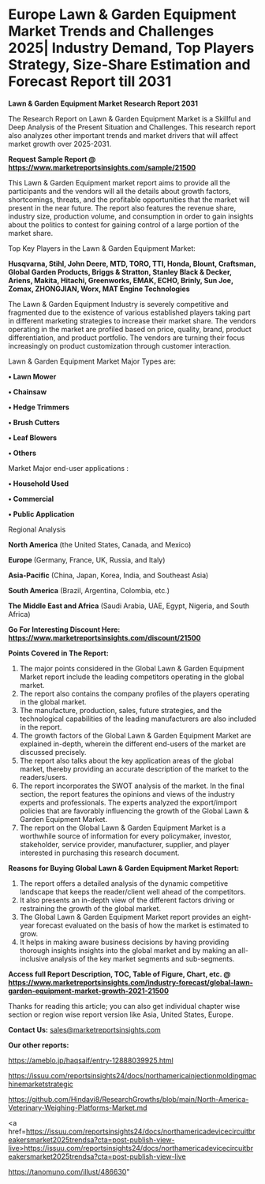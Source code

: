 # Europe Lawn & Garden Equipment Market Trends and Challenges 2025| Industry Demand, Top Players Strategy, Size-Share Estimation and Forecast Report till 2031

<strong>Lawn & Garden Equipment Market Research Report 2031</strong>

The Research Report on Lawn & Garden Equipment Market is a Skillful and Deep Analysis of the Present Situation and Challenges. This research report also analyzes other important trends and market drivers that will affect market growth over 2025-2031.

<strong>Request Sample Report @ <a href=https://www.marketreportsinsights.com/sample/21500>https://www.marketreportsinsights.com/sample/21500</a></strong>

This Lawn & Garden Equipment market report aims to provide all the participants and the vendors will all the details about growth factors, shortcomings, threats, and the profitable opportunities that the market will present in the near future. The report also features the revenue share, industry size, production volume, and consumption in order to gain insights about the politics to contest for gaining control of a large portion of the market share.

Top Key Players in the Lawn & Garden Equipment Market:

<strong>Husqvarna, Stihl, John Deere, MTD, TORO, TTI, Honda, Blount, Craftsman, Global Garden Products, Briggs & Stratton, Stanley Black & Decker, Ariens, Makita, Hitachi, Greenworks, EMAK, ECHO, Brinly, Sun Joe, Zomax, ZHONGJIAN, Worx, MAT Engine Technologies</strong>

The Lawn & Garden Equipment Industry is severely competitive and fragmented due to the existence of various established players taking part in different marketing strategies to increase their market share. The vendors operating in the market are profiled based on price, quality, brand, product differentiation, and product portfolio. The vendors are turning their focus increasingly on product customization through customer interaction.

Lawn & Garden Equipment Market Major Types are:

<strong>• Lawn Mower

• Chainsaw

• Hedge Trimmers

• Brush Cutters

• Leaf Blowers

• Others</strong>

Market Major end-user applications :

<strong>• Household Used

• Commercial

• Public Application</strong>

Regional Analysis

</u><strong><b>North America</b></strong> (the United States, Canada, and Mexico)

<strong><b>Europe </b></strong>(Germany, France, UK, Russia, and Italy)

<strong><b>Asia-Pacific</b></strong> (China, Japan, Korea, India, and Southeast Asia)

<strong><b>South America</b></strong> (Brazil, Argentina, Colombia, etc.)

<strong><b>The Middle East and Africa</b></strong> (Saudi Arabia, UAE, Egypt, Nigeria, and South Africa)

<strong>Go For Interesting Discount Here: <a href=https://www.marketreportsinsights.com/discount/21500>https://www.marketreportsinsights.com/discount/21500</a></strong>

<strong>Points Covered in The Report:</strong>
<ol>
  <li>The major points considered in the Global Lawn & Garden Equipment Market report include the leading competitors operating in the global market.</li>
  <li>The report also contains the company profiles of the players operating in the global market.</li>
  <li>The manufacture, production, sales, future strategies, and the technological capabilities of the leading manufacturers are also included in the report.</li>
  <li>The growth factors of the Global Lawn & Garden Equipment Market are explained in-depth, wherein the different end-users of the market are discussed precisely.</li>
  <li>The report also talks about the key application areas of the global market, thereby providing an accurate description of the market to the readers/users.</li>
  <li>The report incorporates the SWOT analysis of the market. In the final section, the report features the opinions and views of the industry experts and professionals. The experts analyzed the export/import policies that are favorably influencing the growth of the Global Lawn & Garden Equipment Market.</li>
  <li>The report on the Global Lawn & Garden Equipment Market is a worthwhile source of information for every policymaker, investor, stakeholder, service provider, manufacturer, supplier, and player interested in purchasing this research document.</li>
</ol>
<strong>Reasons for Buying Global Lawn & Garden Equipment Market Report:</strong>

<ol>
  <li>The report offers a detailed analysis of the dynamic competitive landscape that keeps the reader/client well ahead of the competitors.</li>
  <li>It also presents an in-depth view of the different factors driving or restraining the growth of the global market.</li>
  <li>The Global Lawn & Garden Equipment Market report provides an eight-year forecast evaluated on the basis of how the market is estimated to grow.</li>
  <li>It helps in making aware business decisions by having providing thorough insights insights into the global market and by making an all-inclusive analysis of the key market segments and sub-segments.</li>
</ol>
<strong>Access full Report Description, TOC, Table of Figure, Chart, etc. @ <a href=https://www.marketreportsinsights.com/industry-forecast/global-lawn-garden-equipment-market-growth-2021-21500>https://www.marketreportsinsights.com/industry-forecast/global-lawn-garden-equipment-market-growth-2021-21500</a></strong>


Thanks for reading this article; you can also get individual chapter wise section or region wise report version like Asia, United States, Europe.

<strong>Contact Us:</strong>
sales@marketreportsinsights.com

<strong>Our other reports:</strong>

<a href=https://ameblo.jp/haqsaif/entry-12888039925.html>https://ameblo.jp/haqsaif/entry-12888039925.html</a>

<a href=https://issuu.com/reportsinsights24/docs/northamericainjectionmoldingmachinemarketstrategic>https://issuu.com/reportsinsights24/docs/northamericainjectionmoldingmachinemarketstrategic</a>

<a href=https://github.com/Hindavi8/ResearchGrowths/blob/main/North-America-Veterinary-Weighing-Platforms-Market.md>https://github.com/Hindavi8/ResearchGrowths/blob/main/North-America-Veterinary-Weighing-Platforms-Market.md</a>

<a href=https://issuu.com/reportsinsights24/docs/northamericadevicecircuitbreakersmarket2025trendsa?cta=post-publish-view-live>https://issuu.com/reportsinsights24/docs/northamericadevicecircuitbreakersmarket2025trendsa?cta=post-publish-view-live</a>

<a href=https://tanomuno.com/illust/486630>https://tanomuno.com/illust/486630</a>"
